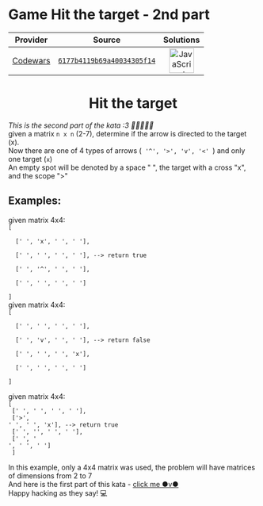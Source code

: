 [_metadata_:generated]: - "true"

# Game Hit the target - 2nd part

<!-- INFO TABLE BEGIN -->

| Provider                                        | Source                                                                               | Solutions                                                                                                                                                    |
| :---------------------------------------------: | :----------------------------------------------------------------------------------: | :----------------------------------------------------------------------------------------------------------------------------------------------------------: |
| [Codewars](../../../docs/providers/Codewars.md) | [`6177b4119b69a40034305f14`](https://www.codewars.com/kata/6177b4119b69a40034305f14) | [<img src="https://res.cloudinary.com/rascaltwo/image/upload/v1631924076/javascript_ehszr7.svg" alt="JavaScript" title="JavaScript" width="50" />](solve.js) |

<!-- INFO TABLE END -->

<h1 align="center">Hit the target</h1>
<em>This is the second part of the kata :3 🎈🎆🎇🎆🎈</em><br>
given a matrix <code>n x n</code> (2-7), determine if the arrow is directed to the target (x). <br>
Now there are one of 4 types of arrows (<code> '^', '&gt;', 'v', '&lt;' </code>) and only one target (<code>x</code>)<br>
An empty spot will be denoted by a space " ", the target with a cross "x", and the scope ">"
<h2>Examples:</h2>
given matrix 4x4: <br>
  <code>[<br>
  [' ', 'x', ' ', ' '],<br>
  [' ', ' ', ' ', ' '], --> return true<br>
  [' ', '^', ' ', ' '],<br>
  [' ', ' ', ' ', ' ']<br>
] </code><br>
given matrix 4x4: <br>
  <code>[<br>
  [' ', ' ', ' ', ' '],<br>
  [' ', 'v', ' ', ' '], --> return false<br>
  [' ', ' ', ' ', 'x'],<br>
  [' ', ' ', ' ', ' ']<br>
] </code><br>

given matrix 4x4: <br>
  <code>[<br>
  [' ', ' ', ' ', ' '],<br>
  ['>', ' ', ' ', 'x'], --> return true<br>
  [' ', '', ' ', ' '],<br>
  [' ', ' ', ' ', ' ']<br>
] </code>


In this example, only a 4x4 matrix was used, the problem will have matrices of dimensions from 2 to 7<br>
And here is the first part of this kata - <a href='https://www.codewars.com/kata/5ffc226ce1666a002bf023d2'>click me ●v●</a><br>
Happy hacking as they say! 💻

